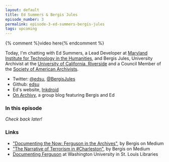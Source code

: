 ```yaml
---
layout: default
title: Ed Summers & Bergis Jules
episode_number: 3
permalink: episode-3-ed-summers-bergis-jules
tags: upcoming
---
```


{% comment %}video here{% endcomment %}

Today, I'm chatting with Ed Summers, a Lead Developer at [Maryland Institute for Technology in the Humanities](http://mith.umd.edu), and Bergis Jules, University Archivist at the [University of California, Riverside](http://library.ucr.edu/) and a Council Member of the [Society of American Archivists](http://www2.archivists.org/).

* Twitter: [@edsu](https://twitter.com/edsu), [@BergisJules](https://twitter.com/BergisJules)
* Github: [edsu](https://github.com/edsu)
* Ed's website, [Inkdroid](http://inkdroid.org/)
* [On Archivy](https://medium.com/on-archivy/), a group blog featuring Bergis and Ed


<h3>In this episode</h3>

_Check back later!_

<h3>Links</h3>

* ["Documenting the Now: Ferguson in the Archives"](https://medium.com/on-archivy/documenting-the-now-ferguson-in-the-archives-adcdbe1d5788), by Bergis on Medium
* ["The Narrative of Terrorism in #Charleston"](https://medium.com/on-archivy/the-narrative-of-terrorism-in-charleston-b8bd79d81741), by Bergis on Medium
* [Documenting Ferguson](http://digital.wustl.edu/ferguson/) at Washington University in St. Louis Libraries